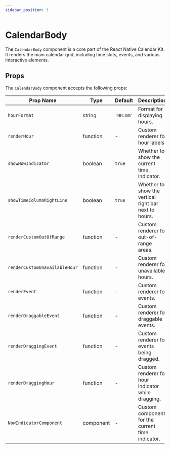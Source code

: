 ```yaml
---
sidebar_position: 3
---
```


# CalendarBody

The `CalendarBody` component is a core part of the React Native Calendar Kit. It renders the main calendar grid, including time slots, events, and various interactive elements.

## Props

The `CalendarBody` component accepts the following props:

| Prop Name                     | Type      | Default   | Description                                           |
| ----------------------------- | --------- | --------- |-------------------------------------------------------|
| `hourFormat`                  | string    | `'HH:mm'` | Format for displaying hours.                          |
| `renderHour`                  | function  | -         | Custom renderer for hour labels.                      |
| `showNowIndicator`            | boolean   | `true`    | Whether to show the current time indicator.           |
| `showTimeColumnRightLine`     | boolean   | `true`    | Whether to show the vertical right bar next to hours. |
| `renderCustomOutOfRange`      | function  | -         | Custom renderer for out-of-range areas.               |
| `renderCustomUnavailableHour` | function  | -         | Custom renderer for unavailable hours.                |
| `renderEvent`                 | function  | -         | Custom renderer for events.                           |
| `renderDraggableEvent`        | function  | -         | Custom renderer for draggable events.                 |
| `renderDraggingEvent`         | function  | -         | Custom renderer for events being dragged.             |
| `renderDraggingHour`          | function  | -         | Custom renderer for hour indicator while dragging.    |
| `NowIndicatorComponent`       | component | -         | Custom component for the current time indicator.      |
